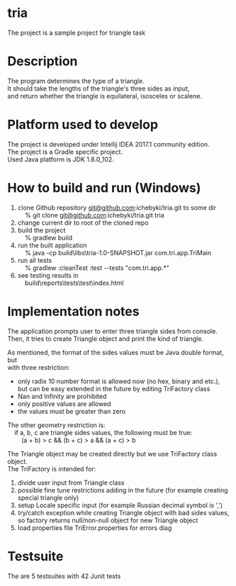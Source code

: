 # tria

The project is a sample project for triangle task  

# Description
The program determines the type of a triangle.  
It should take the lengths of the triangle's three sides as input,  
and return whether the triangle is equilateral, isosceles or scalene.  

# Platform used to develop
The project is developed under Intellij IDEA 2017.1 community edition.  
The project is a Gradle specific project.  
Used Java platform is JDK 1.8.0_102.  

# How to build and run (Windows)
1) clone Github repository git@github.com:ichebyki/tria.git to some dir  
&nbsp;&nbsp;&nbsp;&nbsp;% git clone git@github.com:ichebyki/tria.git tria  
2) change current dir to root of the cloned repo  
3) build the project  
&nbsp;&nbsp;&nbsp;&nbsp;% gradlew build  
4) run the built application  
&nbsp;&nbsp;&nbsp;&nbsp;% java -cp build\libs\tria-1.0-SNAPSHOT.jar com.tri.app.TriMain  
5) run all tests  
&nbsp;&nbsp;&nbsp;&nbsp;% gradlew :cleanTest :test --tests "com.tri.app.*"  
6) see testing results in  
&nbsp;&nbsp;&nbsp;&nbsp;build\reports\tests\test\index.html  

# Implementation notes
The application prompts user to enter three triangle sides from console.  
Then, it tries to create Triangle object and print the kind of triangle.  
  
As mentioned, the format of the sides values must be Java double format, but  
with three restriction:  
  - only radix 10 number format is allowed now (no hex, binary and etc.),  
    but can be easy extended in the future by editing TriFactory class  
  - Nan and Infinity are prohibited  
  - only positive values are allowed  
  - the values must be greater than zero  
  
The other geometry restriction is:  
&nbsp;&nbsp;&nbsp;&nbsp;if a, b, c are triangle sides values, the following must be true:  
&nbsp;&nbsp;&nbsp;&nbsp;&nbsp;&nbsp;&nbsp;&nbsp;(a + b) > c && (b + c) > a && (a + c) > b  
  
The Triangle object may be created directly but we use TriFactory class object.  
The TriFactory is intended for:  
  1) divide user input from Triangle class  
  2) possible fine tune restrictions adding in the future (for example creating special triangle only)  
  3) setup Locale specific input (for example Russian decimal symbol is ',')  
  4) try/catch exception while creating Triangle object with bad sides values, so factory returns null/non-null object for new Triangle object  
  5) load properties file TriError.properties for errors diag  
  
  
# Testsuite
The are 5 testsuites with 42 Junit tests
  
